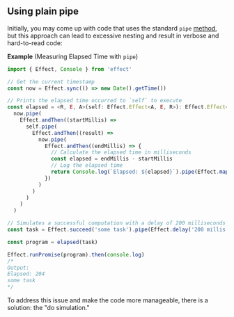 ## Using plain pipe

Initially, you may come up with code that uses the standard `pipe` [method](/docs/getting-started/building-pipelines/#the-pipe-method), but this approach can lead to excessive nesting and result in verbose and hard-to-read code:

**Example** (Measuring Elapsed Time with `pipe`)

```ts twoslash
import { Effect, Console } from 'effect'

// Get the current timestamp
const now = Effect.sync(() => new Date().getTime())

// Prints the elapsed time occurred to `self` to execute
const elapsed = <R, E, A>(self: Effect.Effect<A, E, R>): Effect.Effect<A, E, R> =>
  now.pipe(
    Effect.andThen((startMillis) =>
      self.pipe(
        Effect.andThen((result) =>
          now.pipe(
            Effect.andThen((endMillis) => {
              // Calculate the elapsed time in milliseconds
              const elapsed = endMillis - startMillis
              // Log the elapsed time
              return Console.log(`Elapsed: ${elapsed}`).pipe(Effect.map(() => result))
            })
          )
        )
      )
    )
  )

// Simulates a successful computation with a delay of 200 milliseconds
const task = Effect.succeed('some task').pipe(Effect.delay('200 millis'))

const program = elapsed(task)

Effect.runPromise(program).then(console.log)
/*
Output:
Elapsed: 204
some task
*/
```

To address this issue and make the code more manageable, there is a solution: the "do simulation."
